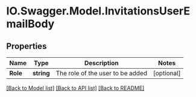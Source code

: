 # IO.Swagger.Model.InvitationsUserEmailBody
## Properties

Name | Type | Description | Notes
------------ | ------------- | ------------- | -------------
**Role** | **string** | The role of the user to be added | [optional] 

[[Back to Model list]](../README.md#documentation-for-models) [[Back to API list]](../README.md#documentation-for-api-endpoints) [[Back to README]](../README.md)

